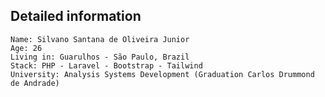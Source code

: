## Detailed information

    Name: Silvano Santana de Oliveira Junior
    Age: 26
    Living in: Guarulhos - São Paulo, Brazil
    Stack: PHP - Laravel - Bootstrap - Tailwind
    University: Analysis Systems Development (Graduation Carlos Drummond de Andrade)

